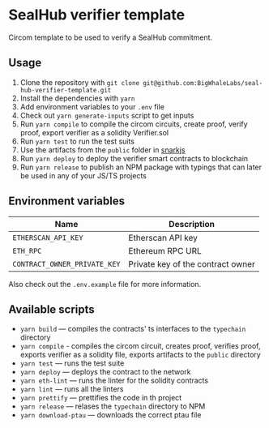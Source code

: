 # SealHub verifier template

Circom template to be used to verify a SealHub commitment.

## Usage

1. Clone the repository with `git clone git@github.com:BigWhaleLabs/seal-hub-verifier-template.git`
2. Install the dependencies with `yarn`
3. Add environment variables to your `.env` file
4. Check out `yarn generate-inputs` script to get inputs
5. Run `yarn compile` to compile the circom circuits, create proof, verify proof, export verifier as a solidity Verifier.sol
6. Run `yarn test` to run the test suits
7. Use the artifacts from the `public` folder in [snarkjs](https://github.com/iden3/snarkjs)
8. Run `yarn deploy` to deploy the verifier smart contracts to blockchain
9. Run `yarn release` to publish an NPM package with typings that can later be used in any of your JS/TS projects

## Environment variables

| Name                         | Description                       |
| ---------------------------- | --------------------------------- |
| `ETHERSCAN_API_KEY`          | Etherscan API key                 |
| `ETH_RPC`                    | Ethereum RPC URL                  |
| `CONTRACT_OWNER_PRIVATE_KEY` | Private key of the contract owner |

Also check out the `.env.example` file for more information.

## Available scripts

- `yarn build` — compiles the contracts' ts interfaces to the `typechain` directory
- `yarn compile` - compiles the circom circuit, creates proof, verifies proof, exports verifier as a solidity file, exports artifacts to the `public` directory
- `yarn test` — runs the test suite
- `yarn deploy` — deploys the contract to the network
- `yarn eth-lint` — runs the linter for the solidity contracts
- `yarn lint` — runs all the linters
- `yarn prettify` — prettifies the code in th project
- `yarn release` — relases the `typechain` directory to NPM
- `yarn download-ptau` — downloads the correct ptau file
